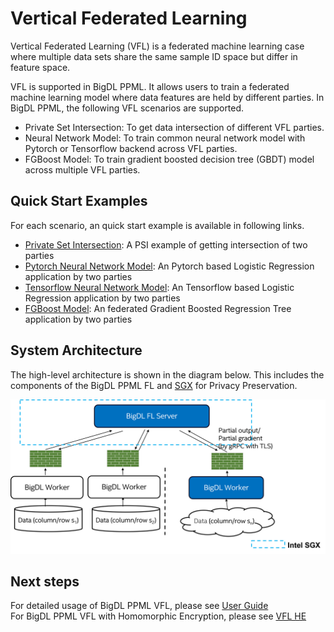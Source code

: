 # Vertical Federated Learning
Vertical Federated Learning (VFL) is a federated machine learning case where multiple data sets share the same sample ID space but differ in feature space. 

VFL is supported in BigDL PPML. It allows users to train a federated machine learning model where data features are held by different parties. In BigDL PPML, the following VFL scenarios are supported.
* Private Set Intersection: To get data intersection of different VFL parties.
* Neural Network Model: To train common neural network model with Pytorch or Tensorflow backend across VFL parties.
* FGBoost Model: To train gradient boosted decision tree (GBDT) model across multiple VFL parties.

## Quick Start Examples
For each scenario, an quick start example is available in following links.
* [Private Set Intersection](https://github.com/intel-analytics/BigDL/blob/main/python/ppml/example/psi/psi-tutorial.md): A PSI example of getting intersection of two parties
* [Pytorch Neural Network Model](https://github.com/intel-analytics/BigDL/blob/main/python/ppml/example/pytorch_nn_lr/pytorch-nn-lr-tutorial.md): An Pytorch based Logistic Regression application by two parties
* [Tensorflow Neural Network Model](https://github.com/intel-analytics/BigDL/blob/main/python/ppml/example/tensorflow_nn_lr/tensorflow-nn-lr-tutorial.md): An Tensorflow based Logistic Regression application by two parties
* [FGBoost Model](https://github.com/intel-analytics/BigDL/blob/main/python/ppml/example/fgboost_regression/fgboost-tutorial.md): An federated Gradient Boosted Regression Tree application by two parties

## System Architecture
The high-level architecture is shown in the diagram below. This includes the components of the BigDL PPML FL and [SGX](https://www.intel.com/content/www/us/en/developer/tools/software-guard-extensions/overview.html) for Privacy Preservation.

![](../images/fl_architecture.png)

## Next steps
For detailed usage of BigDL PPML VFL, please see [User Guide](user_guide.md)  
For BigDL PPML VFL with Homomorphic Encryption, please see [VFL HE](vfl_he.md) 
